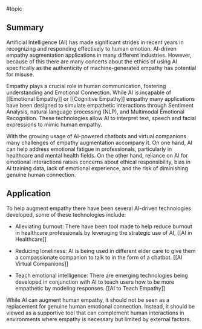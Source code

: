 #topic
## Summary

Artificial Intelligence (AI) has made significant strides in recent years in recognizing and responding effectively to human emotion. AI-driven empathy augmentation applications in many different industries. However, because of this there are many concerts about the ethics of using AI specifically as the authenticity of machine-generated empathy has potential for misuse.

Empathy plays a crucial role in human communication, fostering understanding and Emotional Connection. While AI is incapable of [[Emotional Empathy]] or [[Cognitive Empathy]] empathy many applications have been designed to simulate empathetic interactions through Sentiment Analysis, natural language processing (NLP), and Multimodal Emotional Recognition. These technologies allow AI to interpret text, speech and facial expressions to mimic human empathy.

With the growing usage of AI-powered chatbots and virtual companions many challenges of empathy augmentation accompany it. On one hand, AI can help address emotional fatigue in professionals, particularly in healthcare and mental health fields. On the other hand, reliance on AI for emotional interactions raises concerns about ethical responsibility, bias in AI training data, lack of emotional experience, and the risk of diminishing genuine human connection.

## Application

To help augment empathy there have been several AI-driven technologies developed, some of these technologies include:

- Alleviating burnout: There have been tool made to help reduce burnout in healthcare professionals by leveraging the strategic use of AI, [[AI in Healthcare]]
    
- Reducing loneliness: AI is being used in different elder care to give them a compassionate companion to talk to in the form of a chatbot. [[AI Virtual Companions]]
    
- Teach emotional intelligence: There are emerging technologies being developed in conjunction with AI to teach users how to be more empathetic by modeling responses. [[AI to Teach Empathy]]
    
While AI can augment human empathy, it should not be seen as a replacement for genuine human emotional connection. Instead, it should be viewed as a supportive tool that can complement human interactions in environments where empathy is necessary but limited by external factors.
